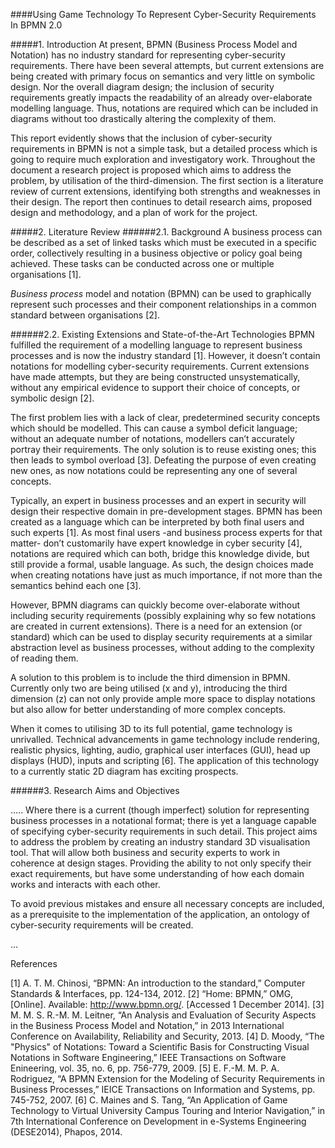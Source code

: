 ####Using Game Technology To Represent Cyber-Security Requirements In BPMN 2.0

#####1.	Introduction
At present, BPMN (Business Process Model and Notation) has no industry standard for representing cyber-security requirements. There have been several attempts, but current extensions are being created with primary focus on semantics and very little on symbolic design. Nor the overall diagram design; the inclusion of security requirements greatly impacts the readability of an already over-elaborate modelling language. Thus, notations are required which can be included in diagrams without too drastically altering the complexity of them.

This report evidently shows that the inclusion of cyber-security requirements in BPMN is not a simple task, but a detailed process which is going to require much exploration and investigatory work. Throughout the document a research project is proposed which aims to address the problem, by utilisation of the third-dimension. The first section is a literature review of current extensions, identifying both strengths and weaknesses in their design. The report then continues to detail research aims, proposed design and methodology, and a plan of work for the project.


#####2. Literature Review
######2.1.	Background
A business process can be described as a set of linked tasks which must be executed in a specific order, collectively resulting in 
a business objective or policy goal being achieved. These tasks can be conducted across one or multiple organisations [1]. 

*Business process* model and notation (BPMN) can be used to graphically represent such processes and their component relationships 
in a common standard between organisations [2]. 

######2.2.	Existing Extensions and State-of-the-Art Technologies
BPMN fulfilled the requirement of a modelling language to represent business processes and is now the industry standard [1]. However, it doesn’t contain notations for modelling cyber-security requirements. Current extensions have made attempts, but they are being constructed unsystematically, without any empirical evidence to support their choice of concepts, or symbolic design [2].

The first problem lies with a lack of clear, predetermined security concepts which should be modelled. This can cause a symbol deficit language; without an adequate number of notations, modellers can’t accurately portray their requirements. The only solution is to reuse existing ones; this then leads to symbol overload [3]. Defeating the purpose of even creating new ones, as now notations could be representing any one of several concepts.

Typically, an expert in business processes and an expert in security will design their respective domain in pre-development stages. BPMN has been created as a language which can be interpreted by both final users and such experts [1]. As most final users -and business process experts for that matter- don’t customarily have expert knowledge in cyber security [4], notations are required which can both, bridge this knowledge divide, but still provide a formal, usable language. As such, the design choices made when creating notations have just as much importance, if not more than the semantics behind each one [3].

However, BPMN diagrams can quickly become over-elaborate without including security requirements (possibly explaining why so few notations are created in current extensions). There is a need for an extension (or standard) which can be used to display security requirements at a similar abstraction level as business processes, without adding to the complexity of reading them.

A solution to this problem is to include the third dimension in BPMN. Currently only two are being utilised (x and y), introducing the third dimension (z) can not only provide ample more space to display notations but also allow for better understanding of more complex concepts. 

When it comes to utilising 3D to its full potential, game technology is unrivalled. Technical advancements in game technology include rendering, realistic physics, lighting, audio, graphical user interfaces (GUI), head up displays (HUD), inputs and scripting [6]. The application of this technology to a currently static 2D diagram has exciting prospects.

######3.	Research Aims and Objectives

….. Where there is a current (though imperfect) solution for representing business processes in a notational format; there is 
yet a language capable of specifying cyber-security requirements in such detail. This project aims to address the problem by 
creating an industry standard 3D visualisation tool. That will allow both business and security experts to work in coherence 
at design stages. Providing the ability to not only specify their exact requirements, but have some understanding of how each 
domain works and interacts with each other.

To avoid previous mistakes and ensure all necessary concepts are included, as a prerequisite to the implementation of the 
application, an ontology of cyber-security requirements will be created. 

...

References

[1] 	A. T. M. Chinosi, “BPMN: An introduction to the standard,” Computer Standards & Interfaces, pp. 124-134, 2012. 
[2] 	“Home: BPMN,” OMG, [Online]. Available: http://www.bpmn.org/. [Accessed 1 December 2014].
[3] 	M. M. S. R.-M. M. Leitner, “An Analysis and Evaluation of Security Aspects in the Business Process Model and Notation,” in 2013 International Conference on Availability, Reliability and Security, 2013. 
[4] 	D. Moody, “The "Physics" of Notations: Toward a Scientific Basis for Constructing Visual Notations in Software Engineering,” IEEE Transactions on Software Enineering, vol. 35, no. 6, pp. 756-779, 2009. 
[5] 	E. F.-M. M. P. A. Rodriguez, “A BPMN Extension for the Modeling of Security Requirements in Business Processes,” IEICE Transactions on Information and Systems, pp. 745-752, 2007. 
[6] 	C. Maines and S. Tang, “An Application of Game Technology to Virtual University Campus Touring and Interior Navigation,” in 7th International Conference on Development in e-Systems Engineering (DESE2014), Phapos, 2014. 
